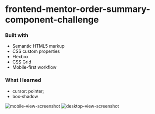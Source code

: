 # frontend-mentor-order-summary-component-challenge

### Built with

- Semantic HTML5 markup
- CSS custom properties
- Flexbox
- CSS Grid
- Mobile-first workflow


### What I learned

- cursor: pointer;
- box-shadow

![mobile-view-screenshot](https://user-images.githubusercontent.com/95619834/148058797-5ab344da-6ac9-43d9-a7cb-26af6783c286.png)
![desktop-view-screenshot](https://user-images.githubusercontent.com/95619834/148058813-e63c626a-8ba7-4403-8b8a-c07a164e02b5.png)
